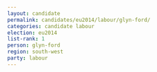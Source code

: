 ```yaml
---
layout: candidate
permalink: candidates/eu2014/labour/glyn-ford/
categories: candidate labour
election: eu2014
list-rank: 1
person: glyn-ford
region: south-west
party: labour
---
```

